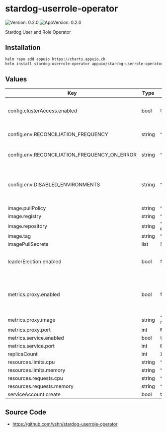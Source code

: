 # stardog-userrole-operator

![Version: 0.2.0](https://img.shields.io/badge/Version-0.2.0-informational?style=flat-square) ![AppVersion: 0.2.0](https://img.shields.io/badge/AppVersion-0.2.0-informational?style=flat-square)

Stardog User and Role Operator

## Installation

```bash
helm repo add appuio https://charts.appuio.ch
helm install stardog-userrole-operator appuio/stardog-userrole-operator
```
<!---
The README.md file is automatically generated with helm-docs!

Edit the README.gotmpl.md template instead.
-->

## Values

| Key | Type | Default | Description                                              |
|-----|------|---------|----------------------------------------------------------|
| config.clusterAccess.enabled | bool | `true` | Enable cluster access to operator                        |
| config.env.RECONCILIATION_FREQUENCY | string | `"30s"` | Reconciliation frequency of CRD                          |
| config.env.RECONCILIATION_FREQUENCY_ON_ERROR | string | `"5m"` | Reconciliation frequency of CRD on error                 |
| config.env.DISABLED_ENVIRONMENTS | string | `""` | Which environments should be disabled for namespaces CRD |
| image.pullPolicy | string | `"Always"` |                                                          |
| image.registry | string | `"gchr.io"` |                                                          |
| image.repository | string | `"vshn/stardog-userrole-operator"` |                                                          |
| image.tag | string | `"v0.2.0"` |                                                          |
| imagePullSecrets | list | `[]` |                                                          |
| leaderElection.enabled | bool | `false` | Enable leader election for multiple replicas             |
| metrics.proxy.enabled | bool | `false` | Enable metrics via service behind a authenticated proxy  |
| metrics.proxy.image | string | `"gcr.io/kubebuilder/kube-rbac-proxy:v0.12.0"` | Proxy image                                              |
| metrics.proxy.port | int | `8443` |                                                          |
| metrics.service.enabled | bool | `true` |                                                          |
| metrics.service.port | int | `8080` |                                                          |
| replicaCount | int | `1` |                                                          |
| resources.limits.cpu | string | `"100m"` |                                                          |
| resources.limits.memory | string | `"100Mi"` |                                                          |
| resources.requests.cpu | string | `"30m"` |                                                          |
| resources.requests.memory | string | `"20Mi"` |                                                          |
| serviceAccount.create | bool | `true` |                                                          |

## Source Code

* <https://github.com/vshn/stardog-userrole-operator>

<!---
Common/Useful Link references from values.yaml
-->
[resource-units]: https://kubernetes.io/docs/concepts/configuration/manage-resources-containers/#resource-units-in-kubernetes
[prometheus-operator]: https://github.com/coreos/prometheus-operator
